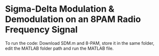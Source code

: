 # Sigma-Delta Modulation & Demodulation on an 8PAM Radio Frequency Signal
To run the code: Download SDM.m and 8-PAM, store it in the same folder, edit the MATLAB folder path and run the MATLAB file.
